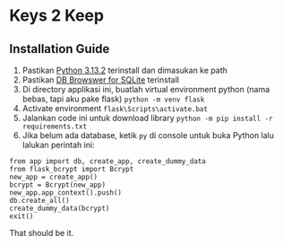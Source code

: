# Keys 2 Keep 
## Installation Guide

1. Pastikan [Python 3.13.2](https://www.python.org/) terinstall dan dimasukan ke path
2. Pastikan [DB Browswer for SQLite](https://sqlitebrowser.org/dl/) terinstall 
3. Di directory applikasi ini, buatlah virtual environment python (nama bebas, tapi aku pake flask) `python -m venv flask`
4. Activate environment `flask\Scripts\activate.bat`
5. Jalankan code ini untuk download library `python -m pip install -r requirements.txt`
6. Jika belum ada database, ketik `py` di console untuk buka Python lalu lalukan perintah ini:
```
from app import db, create_app, create_dummy_data
from flask_bcrypt import Bcrypt
new_app = create_app()
bcrypt = Bcrypt(new_app)
new_app.app_context().push()
db.create_all()
create_dummy_data(bcrypt)
exit()

```

That should be it.  